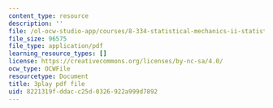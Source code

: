 ```yaml
---
content_type: resource
description: ''
file: /ol-ocw-studio-app/courses/8-334-statistical-mechanics-ii-statistical-physics-of-fields-spring-2014/8221319fddacc25d0326922a999d7892_2Ep48LwBhAQ.pdf
file_size: 96575
file_type: application/pdf
learning_resource_types: []
license: https://creativecommons.org/licenses/by-nc-sa/4.0/
ocw_type: OCWFile
resourcetype: Document
title: 3play pdf file
uid: 8221319f-ddac-c25d-0326-922a999d7892
---
```

